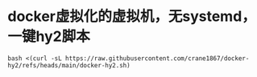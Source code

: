 # docker虚拟化的虚拟机，无systemd，一键hy2脚本
```
bash <(curl -sL https://raw.githubusercontent.com/crane1867/docker-hy2/refs/heads/main/docker-hy2.sh)
```
